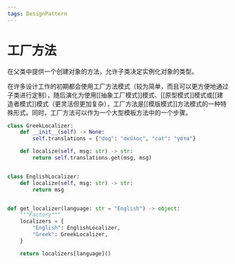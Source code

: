 ```yaml
---
tags: DesignPattern
---
```

# 工厂方法

在父类中提供一个创建对象的方法，允许子类决定实例化对象的类型。

在许多设计工作的初期都会使用工厂方法模式（较为简单，而且可以更方便地通过子类进行定制），随后演化为使用[[抽象工厂模式]]模式、[[原型模式]]模式或[[建造者模式]]模式（更灵活但更加复杂），工厂方法是[[模版模式]]方法模式的一种特殊形式。同时，工厂方法可以作为一个大型模板方法中的一个步骤。

```python
class GreekLocalizer:
    def __init__(self) -> None:
        self.translations = {"dog": "σκύλος", "cat": "γάτα"}

    def localize(self, msg: str) -> str:
        return self.translations.get(msg, msg)


class EnglishLocalizer:
    def localize(self, msg: str) -> str:
        return msg


def get_localizer(language: str = "English") -> object:
    """Factory"""
    localizers = {
        "English": EnglishLocalizer,
        "Greek": GreekLocalizer,
    }

    return localizers[language]()
```

[//begin]: # "Autogenerated link references for markdown compatibility"
[抽象工厂]: 抽象工厂.md "抽象工厂"
[原型]: 原型.md "原型"
[建造者]: 建造者.md "建造者"
[模版]: ../behavioral/模版.md "模版"
[//end]: # "Autogenerated link references"
